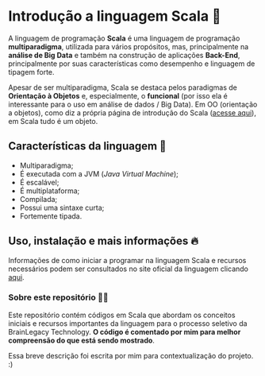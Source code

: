 # Introdução a linguagem Scala 🚀

A linguagem de programação **Scala** é uma linguagem de programação **multiparadigma**, utilizada para vários propósitos, mas, principalmente na **análise de Big Data** e também na construção de aplicações **Back-End**, principalmente por suas características como desempenho e linguagem de tipagem forte.

Apesar de ser multiparadigma, Scala se destaca pelos paradigmas de **Orientação à Objetos** e, especialmente, o **funcional** (por isso ela é interessante para o uso em análise de dados / Big Data). Em OO (orientação a objetos), como diz a própria página de introdução do Scala ([acesse aqui](https://docs.scala-lang.org/tour/tour-of-scala.html)), em Scala tudo é um objeto.

## Características da linguagem 📰

- Multiparadigma;
- É executada com a JVM (*Java Virtual Machine*);
- É escalável;
- É multiplataforma;
- Compilada;
- Possui uma sintaxe curta;
- Fortemente tipada.

## Uso, instalação e mais informações 🔥

Informações de como iniciar a programar na linguagem Scala e recursos necessários podem ser consultados no site oficial da linguagem clicando [aqui](https://scala-lang.org/).

### Sobre este repositório 🧑‍💻

Este repositório contém códigos em Scala que abordam os conceitos iniciais e recursos importantes da linguagem para o processo seletivo da BrainLegacy Technology. **O código é comentado por mim para melhor compreensão do que está sendo mostrado**.

Essa breve descrição foi escrita por mim para contextualização do projeto. :)

